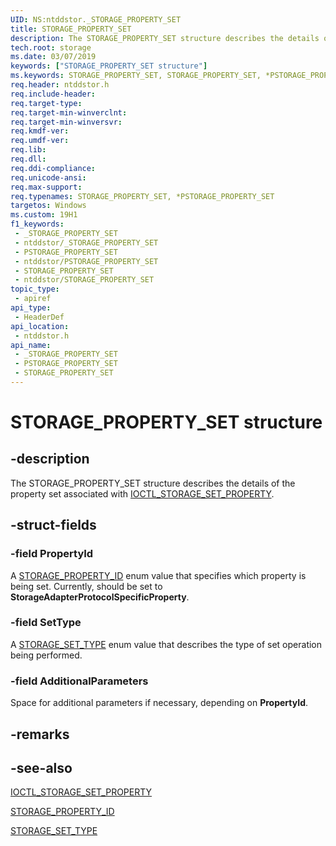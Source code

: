 ```yaml
---
UID: NS:ntddstor._STORAGE_PROPERTY_SET
title: STORAGE_PROPERTY_SET
description: The STORAGE_PROPERTY_SET structure describes the details of the property set associated with IOCTL_STORAGE_SET_PROPERTY.
tech.root: storage
ms.date: 03/07/2019
keywords: ["STORAGE_PROPERTY_SET structure"]
ms.keywords: STORAGE_PROPERTY_SET, STORAGE_PROPERTY_SET, *PSTORAGE_PROPERTY_SET,
req.header: ntddstor.h
req.include-header: 
req.target-type: 
req.target-min-winverclnt: 
req.target-min-winversvr: 
req.kmdf-ver: 
req.umdf-ver: 
req.lib: 
req.dll: 
req.ddi-compliance: 
req.unicode-ansi: 
req.max-support: 
req.typenames: STORAGE_PROPERTY_SET, *PSTORAGE_PROPERTY_SET
targetos: Windows
ms.custom: 19H1
f1_keywords:
 - _STORAGE_PROPERTY_SET
 - ntddstor/_STORAGE_PROPERTY_SET
 - PSTORAGE_PROPERTY_SET
 - ntddstor/PSTORAGE_PROPERTY_SET
 - STORAGE_PROPERTY_SET
 - ntddstor/STORAGE_PROPERTY_SET
topic_type:
 - apiref
api_type:
 - HeaderDef
api_location:
 - ntddstor.h
api_name:
 - _STORAGE_PROPERTY_SET
 - PSTORAGE_PROPERTY_SET
 - STORAGE_PROPERTY_SET
---
```


# STORAGE_PROPERTY_SET structure


## -description

The STORAGE_PROPERTY_SET structure describes the details of the property set associated with [IOCTL_STORAGE_SET_PROPERTY](ni-ntddstor-ioctl_storage_set_property.md).

## -struct-fields

### -field PropertyId

A [STORAGE_PROPERTY_ID](ne-ntddstor-storage_property_id.md) enum value that specifies which property is being set. Currently, should be set to **StorageAdapterProtocolSpecificProperty**.

### -field SetType

A [STORAGE_SET_TYPE](ne-ntddstor-storage_set_type.md) enum value that describes the type of set operation being performed.

### -field AdditionalParameters

Space for additional parameters if necessary, depending on **PropertyId**.

## -remarks

## -see-also

[IOCTL_STORAGE_SET_PROPERTY](ni-ntddstor-ioctl_storage_set_property.md)

[STORAGE_PROPERTY_ID](ne-ntddstor-storage_property_id.md)

[STORAGE_SET_TYPE](ne-ntddstor-storage_set_type.md)

